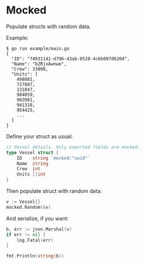Mocked
======

Populate structs with random data.

Example:

    $ go run example/main.go
    {
      "ID": "74931141-d796-43ab-8528-4c6b097d620d",
      "Name": "bZRjxAwnwe",
      "Crew": 33098,
      "Units": [
        498081,
        727887,
        131847,
        984059,
        902081,
        941318,
        954425,
        ...
      ]
    }

Define your struct as usual:

```go
// Vessel details. Only exported fields are mocked.
type Vessel struct {
    ID    string `mocked:"uuid"`
    Name  string
    Crew  int
    Units []int
}
```

Then populate struct with random data:

```go
v := Vessel{}
mocked.Random(&v)
```

And serialize, if you want:

```go
b, err := json.Marshal(v)
if err != nil {
    log.Fatal(err)
}

fmt.Println(string(b))
```
